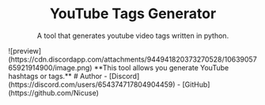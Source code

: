 <h1 align="center">YouTube Tags Generator</h1>
<p align="center">A tool that generates youtube video tags written in python.</p>
![preview](https://cdn.discordapp.com/attachments/944941820373270528/1063905765921914900/image.png)
**This tool allows you generate YouTube hashtags or tags.**
# Author
- [Discord](https://discord.com/users/654374717804904459)
- [GitHub](https://github.com/Nicuse)
